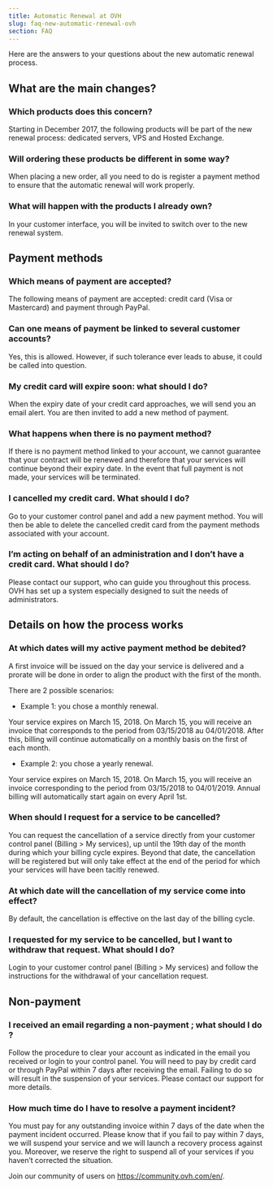 ```yaml
---
title: Automatic Renewal at OVH
slug: faq-new-automatic-renewal-ovh
section: FAQ
---
```


Here are the answers to your questions about the new automatic renewal process.

## What are the main changes?

### Which products does this concern?
Starting in December 2017, the following products will be part of the new renewal process: dedicated servers, VPS and Hosted Exchange. 

### Will ordering these products be different in some way?
When placing a new order, all you need to do is register a payment method to ensure that the automatic renewal will work properly.

### What will happen with the products I already own?
In your customer interface, you will be invited to switch over to the new renewal system. 

## Payment methods

### Which means of payment are accepted?
The following means of payment are accepted: credit card (Visa or Mastercard) and payment through PayPal.

### Can one means of payment be linked to several customer accounts?
Yes, this is allowed. However, if such tolerance ever leads to abuse, it could be called into question.

### My credit card will expire soon: what should I do?
When the expiry date of your credit card approaches, we will send you an email alert. You are then invited to add a new method of payment. 

### What happens when there is no payment method?
If there is no payment method linked to your account, we cannot guarantee that your contract will be renewed and therefore that your services will continue beyond their expiry date. In the event that full payment is not made, your services will be terminated. 

### I cancelled my credit card. What should I do?
Go to your customer control panel and add a new payment method. You will then be able to delete the cancelled credit card from the payment methods associated with your account.

### I’m acting on behalf of an administration and I don’t have a credit card. What should I do?
Please contact our support, who can guide you throughout this process. OVH has set up a system especially designed to suit the needs of administrators.

## Details on how the process works

### At which dates will my active payment method be debited?
A first invoice will be issued on the day your service is delivered and a prorate will be done in order to align the product with the first of the month.

There are 2 possible scenarios:

- Example 1: you chose a monthly renewal.

Your service expires on March 15, 2018.
On March 15, you will receive an invoice that corresponds to the period from  03/15/2018 au 04/01/2018. After this, billing will continue automatically on a monthly basis on the first of each month.

- Example 2: you chose a yearly renewal.

Your service expires on March 15, 2018.
On March 15, you will receive an invoice corresponding to the period from 03/15/2018 to 04/01/2019. Annual billing will automatically start again on every April 1st.

### When should I request for a service to be cancelled?
You can request the cancellation of a service directly from your customer control panel (Billing > My services), up until the 19th day of the month during which your billing cycle expires. Beyond that date, the cancellation will be registered but will only take effect at the end of the period for which your services will have been tacitly renewed. 

### At which date will the cancellation of my service come into effect?
By default, the cancellation is effective on the last day of the billing cycle. 

### I requested for my service to be cancelled, but I want to withdraw that request. What should I do?
Login to your customer control panel (Billing > My services) and follow the instructions for the withdrawal of your cancellation request.

## Non-payment

### I received an email regarding a non-payment ; what should I do ?
Follow the procedure to clear your account as indicated in the email you received or login to your control panel. You will need to pay by credit card or through PayPal within 7 days after receiving the email. Failing to do so will result in the suspension of your services.  Please contact our support for more details. 

### How much time do I have to resolve a payment incident?
You must pay for any outstanding invoice within 7 days of the date when the payment incident occurred. Please know that if you fail to pay within 7 days, we will suspend your service and we will launch a recovery process against you. Moreover, we reserve the right to suspend all of your services if you haven’t corrected the situation.  

Join our community of users on <https://community.ovh.com/en/>.